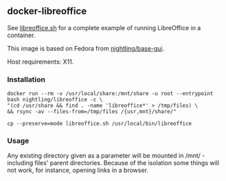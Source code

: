 ## docker-libreoffice

See [libreoffice.sh](https://github.com/Nightling/dockerfiles/blob/master/_desktop/libreoffice/libreoffice.sh)
for a complete example of running LibreOffice in a container.

This image is based on Fedora from
[nightling/base-gui](https://github.com/Nightling/dockerfiles/blob/master/_desktop/base-gui).

Host requirements: X11.

### Installation

```
docker run --rm -v /usr/local/share:/mnt/share -u root --entrypoint bash nightling/libreoffice -c \
"(cd /usr/share && find . -name 'libreoffice*' > /tmp/files) \
&& rsync -av --files-from=/tmp/files /{usr,mnt}/share/"
```
```
cp --preserve=mode libreoffice.sh /usr/local/bin/libreoffice
```

### Usage

Any existing directory given as a parameter will be mounted in /mnt/ -
including files' parent directories. Because of the isolation some things
will not work, for instance, opening links in a browser.

